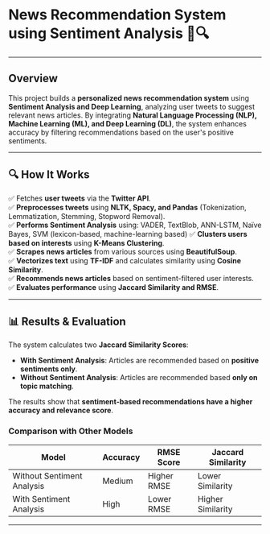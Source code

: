 # **News Recommendation System using Sentiment Analysis** 📰🔍
---
## Overview  
This project builds a **personalized news recommendation system** using **Sentiment Analysis and Deep Learning**, analyzing user tweets to suggest relevant news articles. By integrating **Natural Language Processing (NLP), Machine Learning (ML), and Deep Learning (DL)**, the system enhances accuracy by filtering recommendations based on the user's positive sentiments.

---

## 🔍 How It Works  
✅ Fetches **user tweets** via the **Twitter API**.  
✅ **Preprocesses tweets** using **NLTK, Spacy, and Pandas** (Tokenization, Lemmatization, Stemming, Stopword Removal).  
✅ **Performs Sentiment Analysis** using:  VADER, TextBlob, ANN-LSTM, Naïve Bayes, SVM  (lexicon-based, machine-learning based)
✅ **Clusters users based on interests** using **K-Means Clustering**.  
✅ **Scrapes news articles** from various sources using **BeautifulSoup**.  
✅ **Vectorizes text** using **TF-IDF** and calculates similarity using **Cosine Similarity**.  
✅ **Recommends news articles** based on sentiment-filtered user interests.  
✅ **Evaluates performance** using **Jaccard Similarity and RMSE**.  

---

## 📊 Results & Evaluation  
The system calculates two **Jaccard Similarity Scores**:  

- **With Sentiment Analysis**: Articles are recommended based on **positive sentiments only**.  
- **Without Sentiment Analysis**: Articles are recommended based **only on topic matching**.  

The results show that **sentiment-based recommendations have a higher accuracy and relevance score**.  

### **Comparison with Other Models**  
| Model                     | Accuracy | RMSE Score  | Jaccard Similarity |
|---------------------------|----------|------------|--------------------|
| Without Sentiment Analysis | Medium   | Higher RMSE | Lower Similarity  |
| With Sentiment Analysis   | High     | Lower RMSE  | Higher Similarity |

---
